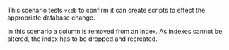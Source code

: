 This scenario tests `vcdb` to confirm it can create scripts to effect the appropriate database change.

In this scenario a column is removed from an index.
As indexes cannot be altered, the index has to be dropped and recreated.